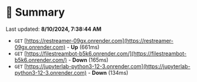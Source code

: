 # 📖 Summary
Last updated: **8/10/2024, 7:38:44 AM**

- `GET` [https://restreamer-09gx.onrender.com](https://restreamer-09gx.onrender.com) - **Up** (661ms)
- `GET` [https://filestreambot-b5k6.onrender.com/](https://filestreambot-b5k6.onrender.com/) - **Down** (165ms)
- `GET` [https://jupyterlab-python3-12-3.onrender.com](https://jupyterlab-python3-12-3.onrender.com) - **Down** (134ms)
